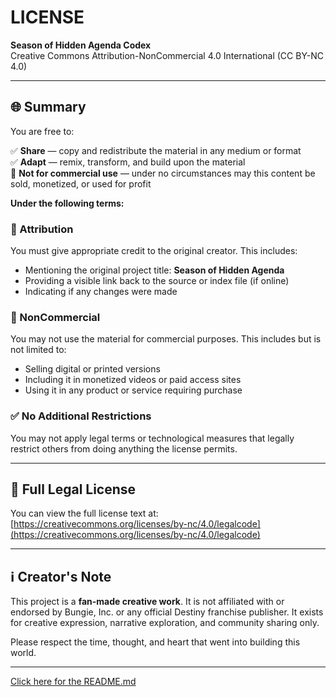 # LICENSE

**Season of Hidden Agenda Codex**  
Creative Commons Attribution-NonCommercial 4.0 International (CC BY-NC 4.0)

---

## 🌐 Summary

You are free to:

✅ **Share** — copy and redistribute the material in any medium or format  
✅ **Adapt** — remix, transform, and build upon the material  
🚫 **Not for commercial use** — under no circumstances may this content be sold, monetized, or used for profit

**Under the following terms:**

### 🔗 Attribution

You must give appropriate credit to the original creator. This includes:

- Mentioning the original project title: **Season of Hidden Agenda**  
- Providing a visible link back to the source or index file (if online)  
- Indicating if any changes were made

### 🚫 NonCommercial

You may not use the material for commercial purposes. This includes but is not limited to:

- Selling digital or printed versions  
- Including it in monetized videos or paid access sites  
- Using it in any product or service requiring purchase

### ✅ No Additional Restrictions

You may not apply legal terms or technological measures that legally restrict others from doing anything the license permits.

---

## 📜 Full Legal License

You can view the full license text at:  
[https://creativecommons.org/licenses/by-nc/4.0/legalcode](https://creativecommons.org/licenses/by-nc/4.0/legalcode)

---

## ℹ️ Creator's Note

This project is a **fan-made creative work**. It is not affiliated with or endorsed by Bungie, Inc. or any official Destiny franchise publisher. It exists for creative expression, narrative exploration, and community sharing only.

Please respect the time, thought, and heart that went into building this world.

---

[Click here for the README.md](README.md)
